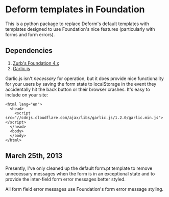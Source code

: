 # Deform templates in Foundation

This is a python package to replace Deform's default templates with templates designed to use Foundation's nice features
(particularly with forms and form errors).

## Dependencies

1. [Zurb's Foundation 4.x](http://foundation.zurb.com/)
2. [Garlic.js](http://garlicjs.org/)

Garlic.js isn't *necessary* for operation, but it does provide nice functionality for your users by saving the form
state to localStorage in the event they accidentally hit the back button or their browser crashes. It's easy to include
on your site:

    <html lang="en">
      <head>
        <script src="//cdnjs.cloudflare.com/ajax/libs/garlic.js/1.2.0/garlic.min.js"></script>
      </head>
      <body>
      </body>
    </html>

## March 25th, 2013

Presently, I've only cleaned up the default form.pt template to remove unnecessary messages when the form is in an
exceptional state and to provide the inter-field form error messages better styled.

All form field error messages use Foundation's form error message styling.
